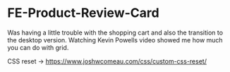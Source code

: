 # FE-Product-Review-Card

Was having a little trouble with the shopping cart and also the transition to the desktop version. Watching Kevin Powells video showed me how much you can do with grid.

CSS reset -> https://www.joshwcomeau.com/css/custom-css-reset/
